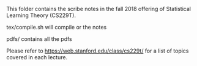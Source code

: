 This folder contains the scribe notes in the fall 2018 offering of Statistical Learning Theory (CS229T). 

tex/compile.sh will compile or the notes

pdfs/ contains all the pdfs

Please refer to https://web.stanford.edu/class/cs229t/ for a list of topics covered in each lecture. 

